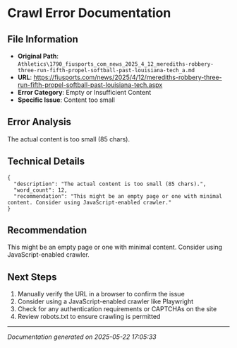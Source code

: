 # Crawl Error Documentation

## File Information
- **Original Path**: `Athletics\1790_fiusports_com_news_2025_4_12_merediths-robbery-three-run-fifth-propel-softball-past-louisiana-tech_a.md`
- **URL**: https://fiusports.com/news/2025/4/12/merediths-robbery-three-run-fifth-propel-softball-past-louisiana-tech.aspx
- **Error Category**: Empty or Insufficient Content
- **Specific Issue**: Content too small

## Error Analysis
The actual content is too small (85 chars).

## Technical Details
```
{
  "description": "The actual content is too small (85 chars).",
  "word_count": 12,
  "recommendation": "This might be an empty page or one with minimal content. Consider using JavaScript-enabled crawler."
}
```

## Recommendation
This might be an empty page or one with minimal content. Consider using JavaScript-enabled crawler.

## Next Steps
1. Manually verify the URL in a browser to confirm the issue
2. Consider using a JavaScript-enabled crawler like Playwright
3. Check for any authentication requirements or CAPTCHAs on the site
4. Review robots.txt to ensure crawling is permitted

---
*Documentation generated on 2025-05-22 17:05:33*

